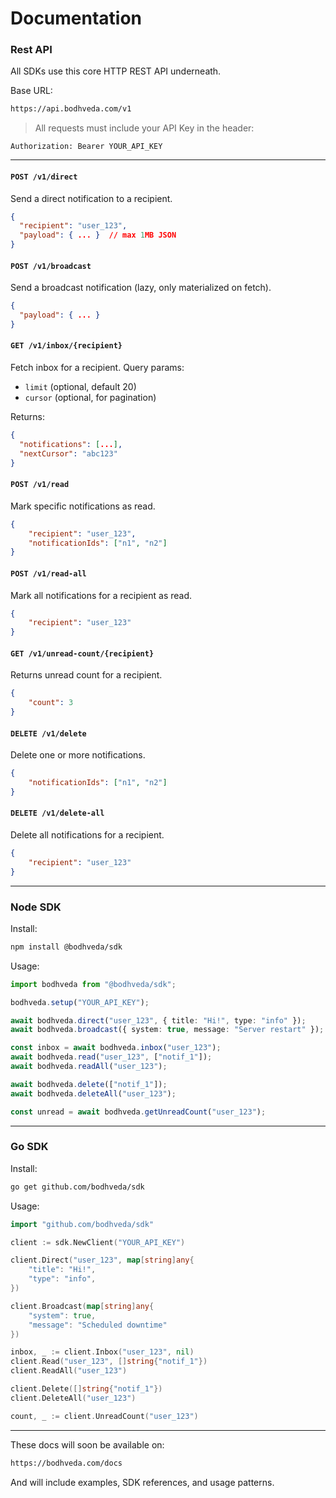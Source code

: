 # Documentation

### Rest API

All SDKs use this core HTTP REST API underneath.

Base URL:

```txt
https://api.bodhveda.com/v1
```

> All requests must include your API Key in the header:

```
Authorization: Bearer YOUR_API_KEY
```

---

#### `POST /v1/direct`

Send a direct notification to a recipient.

```json
{
  "recipient": "user_123",
  "payload": { ... }  // max 1MB JSON
}
```

#### `POST /v1/broadcast`

Send a broadcast notification (lazy, only materialized on fetch).

```json
{
  "payload": { ... }
}
```

#### `GET /v1/inbox/{recipient}`

Fetch inbox for a recipient.
Query params:

-   `limit` (optional, default 20)
-   `cursor` (optional, for pagination)

Returns:

```json
{
  "notifications": [...],
  "nextCursor": "abc123"
}
```

#### `POST /v1/read`

Mark specific notifications as read.

```json
{
    "recipient": "user_123",
    "notificationIds": ["n1", "n2"]
}
```

#### `POST /v1/read-all`

Mark all notifications for a recipient as read.

```json
{
    "recipient": "user_123"
}
```

#### `GET /v1/unread-count/{recipient}`

Returns unread count for a recipient.

```json
{
    "count": 3
}
```

#### `DELETE /v1/delete`

Delete one or more notifications.

```json
{
    "notificationIds": ["n1", "n2"]
}
```

#### `DELETE /v1/delete-all`

Delete all notifications for a recipient.

```json
{
    "recipient": "user_123"
}
```

---

### Node SDK

Install:

```bash
npm install @bodhveda/sdk
```

Usage:

```ts
import bodhveda from "@bodhveda/sdk";

bodhveda.setup("YOUR_API_KEY");

await bodhveda.direct("user_123", { title: "Hi!", type: "info" });
await bodhveda.broadcast({ system: true, message: "Server restart" });

const inbox = await bodhveda.inbox("user_123");
await bodhveda.read("user_123", ["notif_1"]);
await bodhveda.readAll("user_123");

await bodhveda.delete(["notif_1"]);
await bodhveda.deleteAll("user_123");

const unread = await bodhveda.getUnreadCount("user_123");
```

---

### Go SDK

Install:

```bash
go get github.com/bodhveda/sdk
```

Usage:

```go
import "github.com/bodhveda/sdk"

client := sdk.NewClient("YOUR_API_KEY")

client.Direct("user_123", map[string]any{
    "title": "Hi!",
    "type": "info",
})

client.Broadcast(map[string]any{
    "system": true,
    "message": "Scheduled downtime"
})

inbox, _ := client.Inbox("user_123", nil)
client.Read("user_123", []string{"notif_1"})
client.ReadAll("user_123")

client.Delete([]string{"notif_1"})
client.DeleteAll("user_123")

count, _ := client.UnreadCount("user_123")
```

---

These docs will soon be available on:

```txt
https://bodhveda.com/docs
```

And will include examples, SDK references, and usage patterns.
